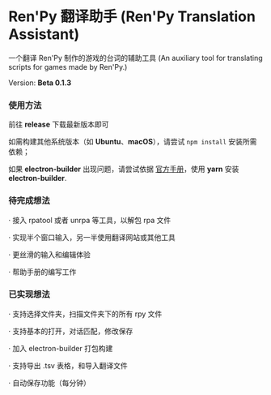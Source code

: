 # Ren'Py 翻译助手 (Ren'Py Translation Assistant)

一个翻译 Ren'Py 制作的游戏的台词的辅助工具 (An auxiliary tool for translating scripts for games made by Ren'Py.)

Version: **Beta 0.1.3**



### 使用方法

前往 **release** 下载最新版本即可

如需构建其他系统版本（如 **Ubuntu**、**macOS**），请尝试 `npm install` 安装所需依赖；

如果 **electron-builder** 出现问题，请尝试依据 [官方手册](https://www.electron.build/)，使用 **yarn** 安装 **electron-builder**.



### 待完成想法

· 接入 rpatool 或者 unrpa 等工具，以解包 rpa 文件

· 实现半个窗口输入，另一半使用翻译网站或其他工具

· 更丝滑的输入和编辑体验

· 帮助手册的编写工作



### 已实现想法

· 支持选择文件夹，扫描文件夹下的所有 rpy 文件

· 支持基本的打开，对话匹配，修改保存

· 加入 electron-builder 打包构建

· 支持导出 .tsv 表格，和导入翻译文件

· 自动保存功能（每分钟）

